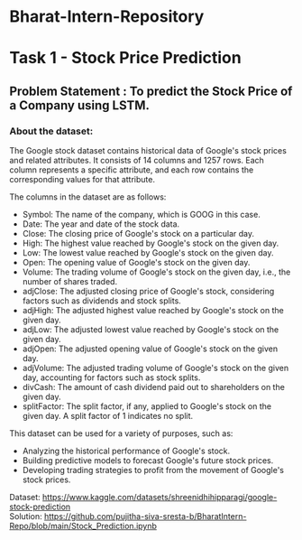 # Bharat-Intern-Repository

# Task 1 - Stock Price Prediction
## Problem Statement : To predict the Stock Price of a Company using LSTM.
### About the dataset:
The Google stock dataset contains historical data of Google's stock prices and related attributes. It consists of 14 columns and 1257 rows. Each column represents a specific attribute, and each row contains the corresponding values for that attribute.

The columns in the dataset are as follows:

* Symbol: The name of the company, which is GOOG in this case.
* Date: The year and date of the stock data.
* Close: The closing price of Google's stock on a particular day.
* High: The highest value reached by Google's stock on the given day.
* Low: The lowest value reached by Google's stock on the given day.
* Open: The opening value of Google's stock on the given day.
* Volume: The trading volume of Google's stock on the given day, i.e., the number of shares traded.
* adjClose: The adjusted closing price of Google's stock, considering factors such as dividends and stock splits.
* adjHigh: The adjusted highest value reached by Google's stock on the given day.
* adjLow: The adjusted lowest value reached by Google's stock on the given day.
* adjOpen: The adjusted opening value of Google's stock on the given day.
* adjVolume: The adjusted trading volume of Google's stock on the given day, accounting for factors such as stock splits.
* divCash: The amount of cash dividend paid out to shareholders on the given day.
* splitFactor: The split factor, if any, applied to Google's stock on the given day. A split factor of 1 indicates no split.

This dataset can be used for a variety of purposes, such as:

* Analyzing the historical performance of Google's stock.
* Building predictive models to forecast Google's future stock prices.
* Developing trading strategies to profit from the movement of Google's stock prices.

Dataset: https://www.kaggle.com/datasets/shreenidhihipparagi/google-stock-prediction <br>
Solution: https://github.com/pujitha-siva-sresta-b/BharatIntern-Repo/blob/main/Stock_Prediction.ipynb
